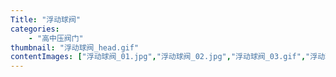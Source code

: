 ```yaml
---
Title: "浮动球阀"
categories:
    - "高中压阀门"
thumbnail: "浮动球阀_head.gif"
contentImages: ["浮动球阀_01.jpg","浮动球阀_02.jpg","浮动球阀_03.gif","浮动球阀_04.gif","浮动球阀_05.gif"]
---
```


